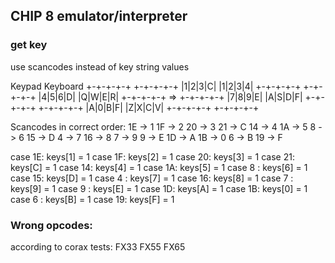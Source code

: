 ## CHIP 8 emulator/interpreter


### get key

use scancodes instead of key string values


Keypad                   Keyboard
+-+-+-+-+                +-+-+-+-+
|1|2|3|C|                |1|2|3|4|
+-+-+-+-+                +-+-+-+-+
|4|5|6|D|                |Q|W|E|R|
+-+-+-+-+       =>       +-+-+-+-+
|7|8|9|E|                |A|S|D|F|
+-+-+-+-+                +-+-+-+-+
|A|0|B|F|                |Z|X|C|V|
+-+-+-+-+                +-+-+-+-+


Scancodes in correct order:
1E -> 1
1F -> 2
20 -> 3
21 -> C
14 -> 4
1A -> 5
8  -> 6
15 -> D
4  -> 7
16 -> 8
7  -> 9
9  -> E
1D -> A
1B -> 0
6  -> B
19 -> F


case 1E: keys[1] = 1
case 1F: keys[2] = 1
case 20: keys[3] = 1
case 21: keys[C] = 1
case 14: keys[4] = 1
case 1A: keys[5] = 1
case 8 : keys[6] = 1
case 15: keys[D] = 1
case 4 : keys[7] = 1
case 16: keys[8] = 1
case 7 : keys[9] = 1
case 9 : keys[E] = 1
case 1D: keys[A] = 1
case 1B: keys[0] = 1
case 6 : keys[B] = 1
case 19: keys[F] = 1




### Wrong opcodes:

according to corax tests:
FX33
FX55
FX65
